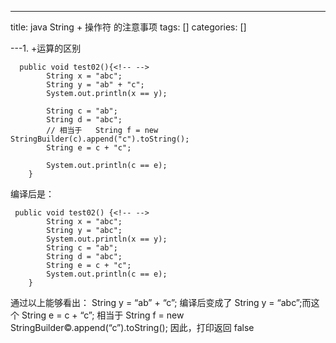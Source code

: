 
--- 
title:  java String + 操作符 的注意事项 
tags: []
categories: [] 

---1. +运算的区别
```
  public void test02(){<!-- -->
        String x = "abc";
        String y = "ab" + "c";
        System.out.println(x == y);

        String c = "ab";
        String d = "abc";
        // 相当于   String f = new StringBuilder(c).append("c").toString();
        String e = c + "c";

        System.out.println(c == e);
    }

```

编译后是：

```
 public void test02() {<!-- -->
        String x = "abc";
        String y = "abc";
        System.out.println(x == y);
        String c = "ab";
        String d = "abc";
        String e = c + "c";
        System.out.println(c == e);
    }

```

通过以上能够看出： String y = “ab” + “c”; 编译后变成了 String y = “abc”;而这个 String e = c + “c”; 相当于 String f = new StringBuilder©.append(“c”).toString(); 因此，打印返回 false
